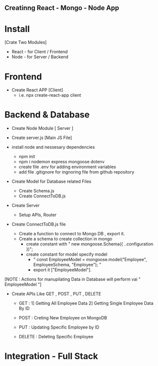## Creatinng React - Mongo - Node App



# Install 

[Crate Two Modules]

- React - for Client / Frontend
- Node  - for Server / Backend




# Frontend

- Create React APP [Client]
  - i.e. npx create-react-app client



# Backend & Database

- Create Node Module [ Server ]
- Create server.js [Main JS File]
- install node and nessesary dependencies
  - npm init
  - npm i nodemon express mongoose dotenv
  - create file .env for adding environment variables
  - add file .gitignore for ingnoring file from github repository


- Create Model for Database related Files
  - Create Schema.js
  - Create ConnectToDB.js


- Create Server
  - Setup APIs, Router


- Create ConnectToDB.js file
  - Create a function to connect to Mongo DB , export it.
  - Create a schema to create collection in mongo
    - create constant with " new mongoose.Schema({   ..configuration  })";
    - create constant for model specify model
      - " const EmployeeModel = mongoose.model("Employee", EmployeeSchema, "Employee"); "
      - export it ["EmployeeModel"].

      

[NOTE :  Actions for manupilating Data in Database will perform vai " EmployeeModel "]




- Create APIs Like GET , POST , PUT , DELETE

  - GET    :  1] Getting All Employee Data
              2] Getting Single Employee Data By ID

  - POST   :  Creting New Employee on MongoDB

  - PUT    :  Updating Specific Employee by ID

  - DELETE :  Deleting Specific Employee




# Integration - Full Stack